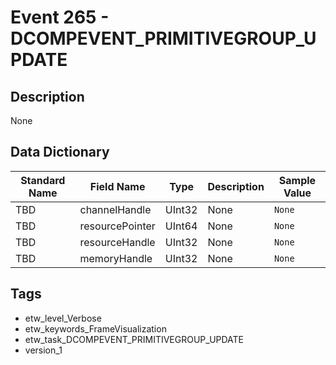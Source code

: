 # Event 265 - DCOMPEVENT_PRIMITIVEGROUP_UPDATE

## Description
None

## Data Dictionary
|Standard Name|Field Name|Type|Description|Sample Value|
|---|---|---|---|---|
|TBD|channelHandle|UInt32|None|`None`|
|TBD|resourcePointer|UInt64|None|`None`|
|TBD|resourceHandle|UInt32|None|`None`|
|TBD|memoryHandle|UInt32|None|`None`|

## Tags
* etw_level_Verbose
* etw_keywords_FrameVisualization
* etw_task_DCOMPEVENT_PRIMITIVEGROUP_UPDATE
* version_1